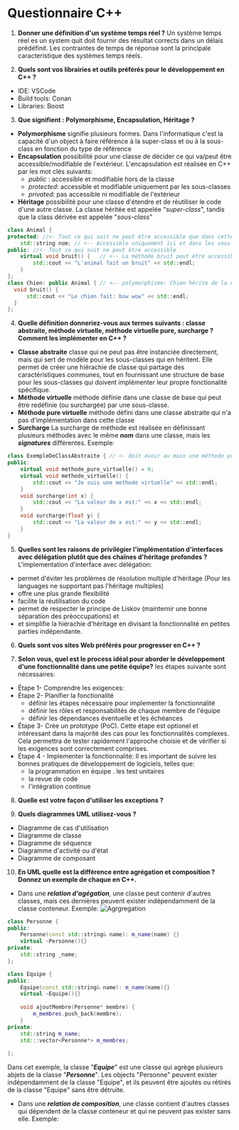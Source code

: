 # Questionnaire C++

1) __Donner une définition d'un système temps réel ?__
Un système temps réel es un system quit doit fournir des résultat corrects dans un délais prédéfinit. Les contraintes de temps de réponse sont la principale caracteristique des systèmes temps réels.

2) __Quels sont vos librairies et outils préférés pour le développement en C++ ?__
- IDE: VSCode
- Build tools: Conan
- Libraries: Boost

3) __Que signifient : Polymorphisme, Encapsulation, Héritage ?__
- __Polymorphisme__ signifie plusieurs formes. Dans l'informatique c'est la capacité d'un object à faire référence à la super-class et ou à la sous-class en fonction du type de référence
- __Encapsulation__ possibilité pour une classe de décider ce qui va/peut être accessible/modifiable de l'extérieur. L'encapsulation est réalisée en C++ par les mot clés suivants:
  - _public_ : accessible et modifiable hors de la classe
  - _protected_: accessible et modifiable uniquement par les sous-classes
  - _privated_: pas accessible ni modifiable de l'extérieur
- __Héritage__ possibilité pour une classe d'étendre et de réutiliser le code d'une autre classe. La classe héritée est appelée "_super-class_", tandis que la class dérivée est appelée "_sous-class_"
```c++ {.line-numbers}
class Animal {
protected: //<- Tout ce qui suit ne peut être accessible que dans cette classe et les sous-classes de Animal
    std::string nom; // <-- Accessible uniquement ici et dans les sous-classes
public: //<- Tout ce qui suit ne peut être accessible
    virtual void bruit() {   // <-- La méthode bruit peut être accessible de l'extérieur et peut être redefinie par les sous class
        std::cout << "L'animal fait un bruit" << std::endl;
    }
};
class Chien: public Animal { // <-- polymorphisme: Chien hérite de la class Animal
  void bruit() {
      std::cout << "Le chien fait: bow wow" << std::endl;
  }
};
```

4) __Quelle définition donneriez-vous aux termes suivants : classe abstraite, méthode virtuelle, méthode virtuelle pure, surcharge ? Comment les implémenter en C++ ?__
- __Classe abstraite__ classe qui ne peut pas être instanciée directement, mais qui sert de modèle pour les sous-classes qui en héritent. Elle permet de créer une hiérachie de classe qui partage des caractéristiques communes, tout en fournissant une structure de base pour les sous-classes qui doivent  implémenter leur propre fonctionalité spécifique.
- __Méthode virtuelle__ méthode définie dans une classe de base qui peut être redéfinie (ou surchargée) par une sous-classe.
- __Méthode pure virtuelle__ méthode défini dans une classe abstraite qui n'a pas d'implémentation dans cette classe
- __Surcharge__ La surcharge de méthode est réalisée en définissant plusieurs méthodes avec le même ___nom___ dans une classe, mais les ___signatures___ différentes.
Exemple:
```c++ {.line-numbers}
class ExempleDeClassAbstraite { // <- doit avoir au moin une méthode pure virtuelle
public:
    virtual void methode_pure_virtuelle() = 0;
    virtual void methode_virtuelle() {
        std::cout << "Je suis une methode virtuelle" << std::endl;
    }
    void surcharge(int x) {
        std::cout << "La valeur de x est:" << x << std::endl;
    }
    void surcharge(float y) {
        std::cout << "La valeur de x est:" << y << std::endl;
    }
}
```
5) __Quelles sont les raisons de privilégier l'implémentation d'interfaces avec délégation plutôt que des chaînes d'héritage profondes ?__
L'implementation d'interface avec délégation:
- permet d'éviter les problèmes de résolution multiple d'héritage (Pour les languages ne supportant pas l'héritage multiples)
- offre une plus grande flexibilité
- facilite la réutilisation du code
- permet de respecter le principe de Liskov (mainternir une bonne séparation des préoccupations) et
- et simplifie la hiérachie d'héritage en divisant la fonctionnalité en petites parties indépendante.

6) __Quels sont vos sites Web préférés pour progresser en C++ ?__

7) __Selon vous, quel est le process idéal pour aborder le développement d'une fonctionnalité dans une petite équipe?__
les étapes suivante sont nécessaires:
- Étape 1- Comprendre les exigences:
- Étape 2- Planifier la fonctionalité  
    - définir les étapes nécessaire pour implementer la fonctionnalité
    - définir les rôles et responsabilités de chaque membre de l'équipe
    - définir les dépendances éventuelle et les échéances
- Étape 3- Crée un prototype (PoC). Cette étape est optionel et intéressant dans la majorité des cas pour les fonctionnalités complexes. Cela permettra de tester rapidement l'approche choisie et de vérifier si les exigences sont correctement comprises.
- Étape 4 - Implementer  la fonctionnalité: Il es important de suivre les bonnes pratiques de développement de logiciels, telles que:
    - la programmation en équipe 
    . les test unitaires
    - la revue de code
    - l'intégration continue
    
8) __Quelle est votre façon d'utiliser les exceptions ?__

9) __Quels diagrammes UML utilisez-vous ?__
- Diagramme de cas d'utilisation
- Diagramme de classe
- Diagramme de séquence
- Diagramme d'activité ou d'état
- Diagramme de composant

10) __En UML quelle est la différence entre agrégation et composition ? Donnez un exemple de chaque en C++.__
- Dans une ___relation d'agégation___, une classe peut contenir d'autres classes, mais ces dernières peuvent exister indépendamment de la classe conteneur.
Exemple:
![Agrgregation](aggregation.svg)
```c++ {.line-numbers}
class Personne {
public:
    Personne(const std::string& name): m_name(name) {}
    virtual ~Personne(){}
private:
    std::string _name;
};

class Equipe {
public:
    Equipe(const std::string& name): m_name(name){}
    virtual ~Equipe(){}
    
    void ajoutMembre(Personne* membre) {
        m_membres.push_back(membre);
    }
private:
    std::string m_name;
    std:::vector<Personne*> m_membres;
    
};
```
Dans cet exemple, la classe "___Equipe___" est une classe qui agrège plusieurs abjets de la classe "___Personne___". Les objects "Personne" peuvent exister indépendamment de la classe "Equipe", et ils peuvent être ajoutés ou rétirés de la classe "Equipe" sans être détruite.
- Dans une ___relation de composition___, une classe contient d'autres classes qui dépendent de la classe conteneur et qui ne peuvent pas exister sans elle.
Exemple:
```c++ {.line-numbers}
```
